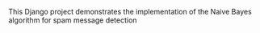 This Django project demonstrates the implementation of the Naive Bayes algorithm for spam message detection
